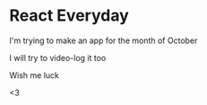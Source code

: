 # React Everyday

I'm trying to make an app for the month of October

I will try to video-log it too

Wish me luck

<3